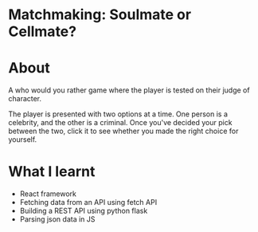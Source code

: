 # Matchmaking: Soulmate or Cellmate?

# About
A who would you rather game where the player is tested on their judge of character. 

The player is presented with two options at a time. One person is a celebrity, and the other is a criminal. Once you've decided your pick between the two, click it to see whether you made the right choice for yourself.


# What I learnt
* React framework
* Fetching data from an API using fetch API
* Building a REST API using python flask
* Parsing json data in JS
